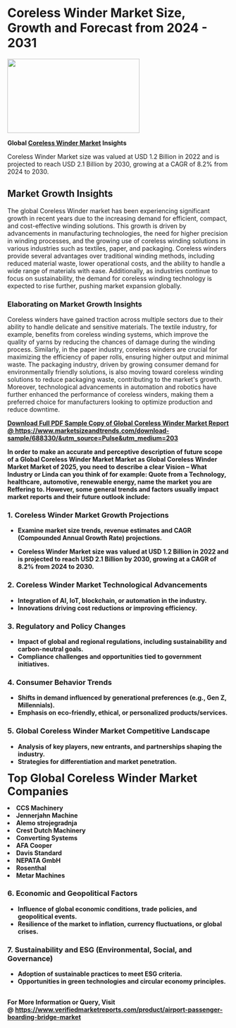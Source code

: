 <H1>Coreless Winder Market Size, Growth and Forecast from 2024 - 2031</H1><img class="aligncenter size-medium wp-image-584254" src="https://thirdeyenews.in/wp-content/uploads/2024/09/Global-Market-Research-300x168.jpeg" alt="" width="300" height="168" /><p><strong>Global&nbsp;<a href="https://www.marketsizeandtrends.com/download-sample/688330/&amp;utm_source=Pulse&amp;utm_medium=203">Coreless Winder Market</a> Insights</strong></p><p>Coreless Winder Market size was valued at USD 1.2 Billion in 2022 and is projected to reach USD 2.1 Billion by 2030, growing at a CAGR of 8.2% from 2024 to 2030.</p><p><h2>Market Growth Insights</h2> <p>The global Coreless Winder market has been experiencing significant growth in recent years due to the increasing demand for efficient, compact, and cost-effective winding solutions. This growth is driven by advancements in manufacturing technologies, the need for higher precision in winding processes, and the growing use of coreless winding solutions in various industries such as textiles, paper, and packaging. Coreless winders provide several advantages over traditional winding methods, including reduced material waste, lower operational costs, and the ability to handle a wide range of materials with ease. Additionally, as industries continue to focus on sustainability, the demand for coreless winding technology is expected to rise further, pushing market expansion globally.</p> <p><strong><a href="#"></a></strong></p> <h3>Elaborating on Market Growth Insights</h3> <p>Coreless winders have gained traction across multiple sectors due to their ability to handle delicate and sensitive materials. The textile industry, for example, benefits from coreless winding systems, which improve the quality of yarns by reducing the chances of damage during the winding process. Similarly, in the paper industry, coreless winders are crucial for maximizing the efficiency of paper rolls, ensuring higher output and minimal waste. The packaging industry, driven by growing consumer demand for environmentally friendly solutions, is also moving toward coreless winding solutions to reduce packaging waste, contributing to the market's growth. Moreover, technological advancements in automation and robotics have further enhanced the performance of coreless winders, making them a preferred choice for manufacturers looking to optimize production and reduce downtime.</p> <p><strong><a href="#"></p><p><span class=""><strong>Download Full PDF Sample Copy of Global Coreless Winder Market Report</strong> @ <a href="https://www.marketsizeandtrends.com/download-sample/688330/&amp;utm_source=Pulse&amp;utm_medium=203" target="_blank">https://www.marketsizeandtrends.com/download-sample/688330/&amp;utm_source=Pulse&amp;utm_medium=203</a></span></p><p>In order to make an accurate and perceptive description of future scope of a Global&nbsp;Coreless Winder Market Market as Global&nbsp;Coreless Winder Market Market of 2025, you need to describe a clear Vision &ndash; What Industry or Linda can you think of for example: Quote from a Technology, healthcare, automotive, renewable energy, name the market you are Reffering to. However, some general trends and factors usually impact market reports and their future outlook include:</p><h3>1.&nbsp;<strong>Coreless Winder Market Growth Projections</strong></h3><ul><li>Examine market size trends, revenue estimates and CAGR (Compounded Annual Growth Rate) projections.</li><li><p>Coreless Winder Market size was valued at USD 1.2 Billion in 2022 and is projected to reach USD 2.1 Billion by 2030, growing at a CAGR of 8.2% from 2024 to 2030.</p></li></ul><h3>2.&nbsp;<strong>Coreless Winder Market Technological Advancements</strong></h3><ul><li>Integration of AI, IoT, blockchain, or automation in the industry.</li><li>Innovations driving cost reductions or improving efficiency.</li></ul><h3>3.&nbsp;<strong>Regulatory and Policy Changes</strong></h3><ul><li>Impact of global and regional regulations, including sustainability and carbon-neutral goals.</li><li>Compliance challenges and opportunities tied to government initiatives.</li></ul><h3>4.&nbsp;<strong>Consumer Behavior Trends</strong></h3><ul><li>Shifts in demand influenced by generational preferences (e.g., Gen Z, Millennials).</li><li>Emphasis on eco-friendly, ethical, or personalized products/services.</li></ul><h3>5.&nbsp;<strong>Global Coreless Winder Market Competitive Landscape</strong></h3><ul><li>Analysis of key players, new entrants, and partnerships shaping the industry.</li><li>Strategies for differentiation and market penetration.</li></ul><p data-pm-slice="1 1 []"><span style="color: inherit; font-family: inherit; font-size: 25px;">Top Global Coreless Winder Market Companies</span></p><div class="" data-test-id=""><p><li>CCS Machinery</li><li> Jennerjahn Machine</li><li> Alemo strojegradnja</li><li> Crest Dutch Machinery</li><li> Converting Systems</li><li> AFA Cooper</li><li> Davis Standard</li><li> NEPATA GmbH</li><li> Rosenthal</li><li> Metar Machines</li></p></div><h3>6.&nbsp;<strong>Economic and Geopolitical Factors</strong></h3><ul><li>Influence of global economic conditions, trade policies, and geopolitical events.</li><li>Resilience of the market to inflation, currency fluctuations, or global crises.</li></ul><h3>7.&nbsp;<strong>Sustainability and ESG (Environmental, Social, and Governance)</strong></h3><ul><li>Adoption of sustainable practices to meet ESG criteria.</li><li>Opportunities in green technologies and circular economy principles.</li></ul><h2><strong style="font-size: 14px;">For More Information or Query, Visit @&nbsp;</strong><a style="background-color: #ffffff; font-size: 14px;" href="https://www.marketsizeandtrends.com/report/coreless-winder-market/" target="_blank">https://www.verifiedmarketreports.com/product/airport-passenger-boarding-bridge-market</a></h2>
